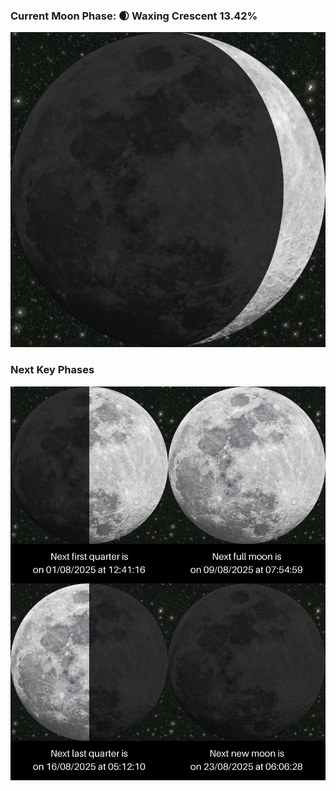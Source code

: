 ### Current Moon Phase: 🌒 Waxing Crescent 13.42%
![Moon Phase](moonphase.png)
### Next Key Phases
![Gallery](gallery.png)